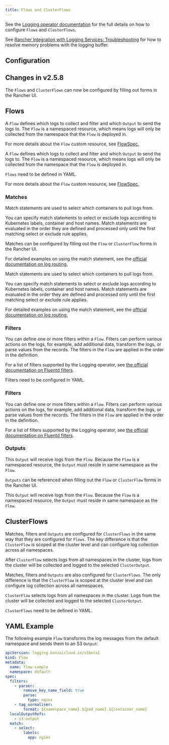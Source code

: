```yaml
---
title: Flows and ClusterFlows
---
```


<head>
  <link rel="canonical" href="https://ranchermanager.docs.rancher.com/integrations-in-rancher/logging/custom-resource-configuration/flows-and-clusterflows"/>
</head>

See the [Logging operator documentation](https://kube-logging.github.io/docs/configuration/flow/) for the full details on how to configure  `Flows` and `ClusterFlows`.

See [Rancher Integration with Logging Services: Troubleshooting](../../../../pages-for-subheaders/logging.md#The-Logging-Buffer-Overloads-Pods) for how to resolve memory problems with the logging buffer.

## Configuration

## Changes in v2.5.8

The `Flows` and `ClusterFlows` can now be configured by filling out forms in the Rancher UI.

## Flows

<Tabs groupId="rancher-version">
<TabItem value="Rancher v2.5.8+">

A `Flow` defines which logs to collect and filter and which `Output` to send the logs to. The `Flow` is a namespaced resource, which means logs will only be collected from the namespace that the `Flow` is deployed in.

For more details about the `Flow` custom resource, see [FlowSpec.](https://kube-logging.github.io/docs/configuration/crds/v1beta1/flow_types/)

</TabItem>
<TabItem value="Rancher before v2.5.8">

A `Flow` defines which logs to collect and filter and which `Output` to send the logs to. The `Flow` is a namespaced resource, which means logs will only be collected from the namespace that the `Flow` is deployed in.

`Flows` need to be defined in YAML.

For more details about the `Flow` custom resource, see [FlowSpec.](https://kube-logging.github.io/docs/configuration/crds/v1beta1/flow_types/)

</TabItem>
</Tabs>

### Matches

<Tabs groupId="rancher-version">
<TabItem value="Rancher v2.5.8+">

Match statements are used to select which containers to pull logs from.

You can specify match statements to select or exclude logs according to Kubernetes labels, container and host names. Match statements are evaluated in the order they are defined and processed only until the first matching select or exclude rule applies.

Matches can be configured by filling out the `Flow` or `ClusterFlow` forms in the Rancher UI.

For detailed examples on using the match statement, see the [official documentation on log routing.](https://kube-logging.github.io/docs/configuration/log-routing/)

</TabItem>
<TabItem value="Rancher before v2.5.8">

Match statements are used to select which containers to pull logs from.

You can specify match statements to select or exclude logs according to Kubernetes labels, container and host names. Match statements are evaluated in the order they are defined and processed only until the first matching select or exclude rule applies.

For detailed examples on using the match statement, see the [official documentation on log routing.](https://kube-logging.github.io/docs/configuration/log-routing/)

</TabItem>
</Tabs>

### Filters

<Tabs groupId="rancher-version">
<TabItem value="Rancher v2.5.8+">

You can define one or more filters within a `Flow`. Filters can perform various actions on the logs, for example, add additional data, transform the logs, or parse values from the records. The filters in the `Flow` are applied in the order in the definition.

For a list of filters supported by the Logging operator, see [the official documentation on Fluentd filters](https://kube-logging.github.io/docs/configuration/plugins/filters/).

Filters need to be configured in YAML.

</TabItem>
<TabItem value="Rancher before v2.5.8">

### Filters

You can define one or more filters within a `Flow`. Filters can perform various actions on the logs, for example, add additional data, transform the logs, or parse values from the records. The filters in the `Flow` are applied in the order in the definition.

For a list of filters supported by the Logging operator, see [the official documentation on Fluentd filters](https://kube-logging.github.io/docs/configuration/plugins/filters/).

</TabItem>
</Tabs>

### Outputs

<Tabs groupId="rancher-version">
<TabItem value="Rancher v2.5.8+">

This `Output` will receive logs from the `Flow`. Because the `Flow` is a namespaced resource, the `Output` must reside in same namespace as the `Flow`.

`Outputs` can be referenced when filling out the `Flow` or `ClusterFlow` forms in the Rancher UI.

</TabItem>
<TabItem value="Rancher before v2.5.8">

This `Output` will receive logs from the `Flow`. Because the `Flow` is a namespaced resource, the `Output` must reside in same namespace as the `Flow`.

</TabItem>
</Tabs>

## ClusterFlows

<Tabs groupId="rancher-version">
<TabItem value="Rancher v2.5.8+">

Matches, filters and `Outputs` are configured for `ClusterFlows` in the same way that they are configured for `Flows`. The key difference is that the `ClusterFlow` is scoped at the cluster level and can configure log collection across all namespaces.

After `ClusterFlow` selects logs from all namespaces in the cluster, logs from the cluster will be collected and logged to the selected `ClusterOutput`.

</TabItem>
<TabItem value="Rancher before v2.5.8">

Matches, filters and `Outputs` are also configured for `ClusterFlows`. The only difference is that the `ClusterFlow` is scoped at the cluster level and can configure log collection across all namespaces.

`ClusterFlow` selects logs from all namespaces in the cluster. Logs from the cluster will be collected and logged to the selected `ClusterOutput`.

`ClusterFlows` need to be defined in YAML.

</TabItem>
</Tabs>


## YAML Example

The following example `Flow` transforms the log messages from the default namespace and sends them to an S3 `Output`:

```yaml
apiVersion: logging.banzaicloud.io/v1beta1
kind: Flow
metadata:
  name: flow-sample
  namespace: default
spec:
  filters:
    - parser:
        remove_key_name_field: true
        parse:
          type: nginx
    - tag_normaliser:
        format: ${namespace_name}.${pod_name}.${container_name}
  localOutputRefs:
    - s3-output
  match:
    - select:
        labels:
          app: nginx
```
